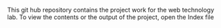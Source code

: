 This git hub repository contains the project work for the web technology lab. To view the contents or the output of the project, open the Index file
